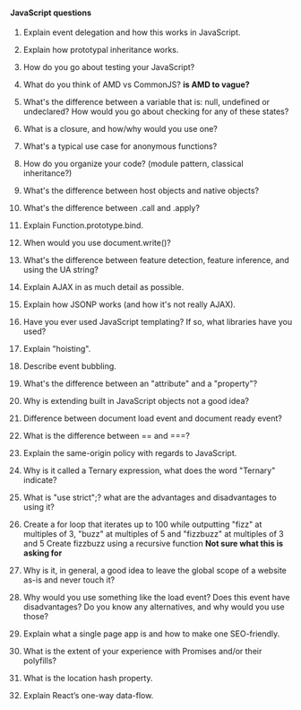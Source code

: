 #### JavaScript questions

1. Explain event delegation and how this works in JavaScript.

1. Explain how prototypal inheritance works.

1. How do you go about testing your JavaScript?

1. What do you think of AMD vs CommonJS?
**is AMD to vague?**

1. What's the difference between a variable that is: null, undefined or undeclared? How would you go about checking for any of these states?

1. What is a closure, and how/why would you use one?

1. What's a typical use case for anonymous functions?

1. How do you organize your code? (module pattern, classical inheritance?)

1. What's the difference between host objects and native objects?

1. What's the difference between .call and .apply?

1. Explain Function.prototype.bind.

1. When would you use document.write()?

1. What's the difference between feature detection, feature inference, and using the UA string?

1. Explain AJAX in as much detail as possible.

1. Explain how JSONP works (and how it's not really AJAX).

1. Have you ever used JavaScript templating? If so, what libraries have you used?

1. Explain "hoisting".

1. Describe event bubbling.

1. What's the difference between an "attribute" and a "property"?

1. Why is extending built in JavaScript objects not a good idea?

1. Difference between document load event and document ready event?

1. What is the difference between == and ===?

1. Explain the same-origin policy with regards to JavaScript.

1. Why is it called a Ternary expression, what does the word "Ternary" indicate?

1. What is "use strict";? what are the advantages and disadvantages to using it?

1. Create a for loop that iterates up to 100 while outputting "fizz" at multiples of 3, "buzz" at multiples of 5 and "fizzbuzz" at multiples of 3 and 5
Create fizzbuzz using a recursive function
**Not sure what this is asking for**

1. Why is it, in general, a good idea to leave the global scope of a website as-is and never touch it?

1. Why would you use something like the load event? Does this event have disadvantages? Do you know any alternatives, and why would you use those?

1. Explain what a single page app is and how to make one SEO-friendly.

1. What is the extent of your experience with Promises and/or their polyfills?

1. What is the location hash property.

1. Explain React’s one-way data-flow.
